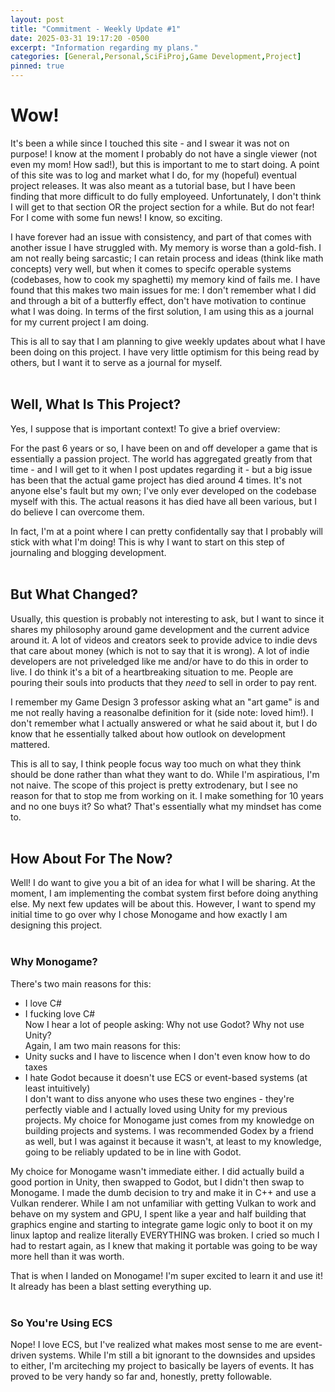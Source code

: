 ```yaml
---
layout: post
title: "Commitment - Weekly Update #1"
date: 2025-03-31 19:17:20 -0500
excerpt: "Information regarding my plans."
categories: [General,Personal,SciFiProj,Game Development,Project]
pinned: true
---
```


# Wow!
It's been a while since I touched this site - and I swear it was not on purpose! I know at the moment I probably do not have a single viewer (not even my mom! How sad!), but this is important to me to start doing. A 
point of this site was to log and market what I do, for my (hopeful) eventual project releases. It was also meant as a tutorial base, but I have been finding that more difficult to do fully employeed. Unfortunately, I 
don't think I will get to that section OR the project section for a while. But do not fear! For I come with some fun news! I know, so exciting.<br>

I have forever had an issue with consistency, and part of that comes with another issue I have struggled with. My memory is worse than a gold-fish. I am not really being sarcastic; I can retain process and ideas (think like math concepts) very well, but when it comes to specifc operable systems (codebases, how to cook my spaghetti) my memory kind of fails me. I have found that this makes two main issues for me: I don't remember what I did and through a bit of a butterfly effect, don't have motivation to continue what I was doing. In terms of the first solution, I am using this as a journal for my current project I am doing.<br>

This is all to say that I am planning to give weekly updates about what I have been doing on this project. I have very little optimism for this being read by others, but I want it to serve as a journal for myself. <br><br>

## Well, What Is This Project?
Yes, I suppose that is important context! To give a brief overview:<br>

For the past 6 years or so, I have been on and off developer a game that is essentially a passion project. The world has aggregated greatly from that time - and I will get to it when I post updates regarding it - but a big issue has been that the actual game project has died around 4 times. It's not anyone else's fault but my own; I've only ever developed on the codebase myself with this. The actual reasons it has died have all been various, but I do believe I can overcome them.<br>

In fact, I'm at a point where I can pretty confidentally say that I probably will stick with what I'm doing! This is why I want to start on this step of journaling and blogging development.<br><br>

## But What Changed?
Usually, this question is probably not interesting to ask, but I want to since it shares my philosophy around game development and the current advice around it. A lot of videos and creators seek to provide advice to indie devs that care about money (which is not to say that it is wrong). A lot of indie developers are not priveledged like me and/or have to do this in order to live. I do think it's a bit of a heartbreaking situation to me. People are pouring their souls into products that they *need* to sell in order to pay rent. <br>

I remember my Game Design 3 professor asking what an "art game" is and me not really having a reasonalbe definition for it (side note: loved him!). I don't remember what I actually answered or what he said about it, but I do know that he essentially talked about how outlook on development mattered. <br>

This is all to say, I think people focus way too much on what they think should be done rather than what they want to do. While I'm aspiratious, I'm not naive. The scope of this project is pretty extrodenary, but I see no reason for that to stop me from working on it. I make something for 10 years and no one buys it? So what? That's essentially what my mindset has come to.<br><br>

## How About For The Now?
Well! I do want to give you a bit of an idea for what I will be sharing. At the moment, I am implementing the combat system first before doing anything else. My next few updates will be about this. However, I want to spend my initial time to go over why I chose Monogame and how exactly I am designing this project.<br><br>

### Why Monogame?
There's two main reasons for this:<br>
- I love C#<br>
- I fucking love C# <br>
Now I hear a lot of people asking: Why not use Godot? Why not use Unity?<br>
Again, I am two main reasons for this:<br>
- Unity sucks and I have to liscence when I don't even know how to do taxes<br>
- I hate Godot because it doesn't use ECS or event-based systems (at least intuitively)<br>
I don't want to diss anyone who uses these two engines - they're perfectly viable and I actually loved using Unity for my previous projects. My choice for Monogame just comes from my knowledge on building projects and systems. I was recommended Godex by a friend as well, but I was against it because it wasn't, at least to my knowledge, going to be reliably updated to be in line with Godot. <br>

My choice for Monogame wasn't immediate either. I did actually build a good portion in Unity, then swapped to Godot, but I didn't then swap to Monogame. I made the dumb decision to try and make it in C++ and use a Vulkan renderer. While I am not unfamiliar with getting Vulkan to work and behave on my system and GPU, I spent like a year and half building that graphics engine and starting to integrate game logic only to boot it on my linux laptop and realize literally EVERYTHING was broken. I cried so much I had to restart again, as I knew that making it portable was going to be way more hell than it was worth. <br>

That is when I landed on Monogame! I'm super excited to learn it and use it! It already has been a blast setting everything up. <br><br>

### So You're Using ECS
Nope! I love ECS, but I've realized what makes most sense to me are event-driven systems. While I'm still a bit ignorant to the downsides and upsides to either, I'm arciteching my project to basically be layers of events. It has proved to be very handy so far and, honestly, pretty followable. 